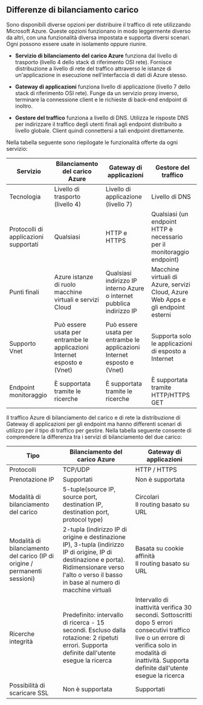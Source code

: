 ## <a name="load-balancer-differences"></a>Differenze di bilanciamento carico

Sono disponibili diverse opzioni per distribuire il traffico di rete utilizzando Microsoft Azure. Queste opzioni funzionano in modo leggermente diverso da altri, con una funzionalità diversa impostata e supporta diversi scenari. Ogni possono essere usate in isolamento oppure riunire.

- **Servizio di bilanciamento del carico Azure** funziona dal livello di trasporto (livello 4 dello stack di riferimento OSI rete). Fornisce distribuzione a livello di rete del traffico attraverso le istanze di un'applicazione in esecuzione nell'interfaccia di dati di Azure stesso.

- **Gateway di applicazioni** funziona livello di applicazione (livello 7 dello stack di riferimento OSI rete). Funge da un servizio proxy inverso, terminare la connessione client e le richieste di back-end endpoint di inoltro.

- **Gestore del traffico** funziona a livello di DNS.  Utilizza le risposte DNS per indirizzare il traffico degli utenti finali agli endpoint distribuito a livello globale. Client quindi connettersi a tali endpoint direttamente.

Nella tabella seguente sono riepilogate le funzionalità offerte da ogni servizio:

| Servizio | Bilanciamento del carico Azure | Gateway di applicazioni | Gestore del traffico |
|---|---|---|---|
|Tecnologia| Livello di trasporto (livello 4) | Livello di applicazione (livello 7) | Livello di DNS |
| Protocolli di applicazioni supportati | Qualsiasi | HTTP e HTTPS |  Qualsiasi (un endpoint HTTP è necessario per il monitoraggio endpoint) |
| Punti finali | Azure istanze di ruolo macchine virtuali e servizi Cloud | Qualsiasi indirizzo IP interno Azure o internet pubblica indirizzo IP | Macchine virtuali di Azure, servizi Cloud, Azure Web Apps e gli endpoint esterni |
| Supporto Vnet | Può essere usata per entrambe le applicazioni Internet esposto e (Vnet) | Può essere usata per entrambe le applicazioni Internet esposto e (Vnet) |    Supporta solo le applicazioni di esposto a Internet |
Endpoint monitoraggio | È supportata tramite le ricerche | È supportata tramite le ricerche | È supportata tramite HTTP/HTTPS GET | 

Il traffico Azure di bilanciamento del carico e di rete la distribuzione di Gateway di applicazioni per gli endpoint ma hanno differenti scenari di utilizzo per il tipo di traffico per gestire. Nella tabella seguente consente di comprendere la differenza tra i servizi di bilanciamento del due carico:

| Tipo | Bilanciamento del carico Azure | Gateway di applicazioni |
|---|---|---|
| Protocolli | TCP/UDP | HTTP / HTTPS |
| Prenotazione IP | Supportati | Non è supportata | 
| Modalità di bilanciamento del carico | 5-tuple(source IP, source port, destination IP, destination port, protocol type) | Circolari<br>Il routing basato su URL | 
| Modalità di bilanciamento del carico (IP di origine / permanenti sessioni) |  2-tupla (indirizzo IP di origine e destinazione IP), 3-tupla (indirizzo IP di origine, IP di destinazione e porta). Ridimensionare verso l'alto o verso il basso in base al numero di macchine virtuali | Basata su cookie affinità<br>Il routing basato su URL |
| Ricerche integrità | Predefinito: intervallo di ricerca - 15 secondi. Escluso dalla rotazione: 2 ripetuti errori. Supporta definite dall'utente esegue la ricerca | Intervallo di inattività verifica 30 secondi. Sottoscritti dopo 5 errori consecutivi traffico live o un errore di verifica solo in modalità di inattività. Supporta definite dall'utente esegue la ricerca | 
| Possibilità di scaricare SSL | Non è supportata | Supportati | 
  
